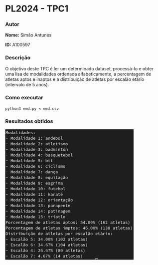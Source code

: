 
# PL2024 - TPC1

### Autor

**Nome:** Simão Antunes

**ID:** A100597

### Descrição
O objetivo deste TPC é ler um determinado dataset, processá-lo e obter uma lisa de modalidades ordenada alfabeticamente, a percentagem de atletas aptos e inaptos e a distribuição de atletas por escalão etário (intervalo de 5 anos).

### Como executar
`python3 emd.py < emd.csv`

### Resultados obtidos
![Texto alternativo](Resultados.png)